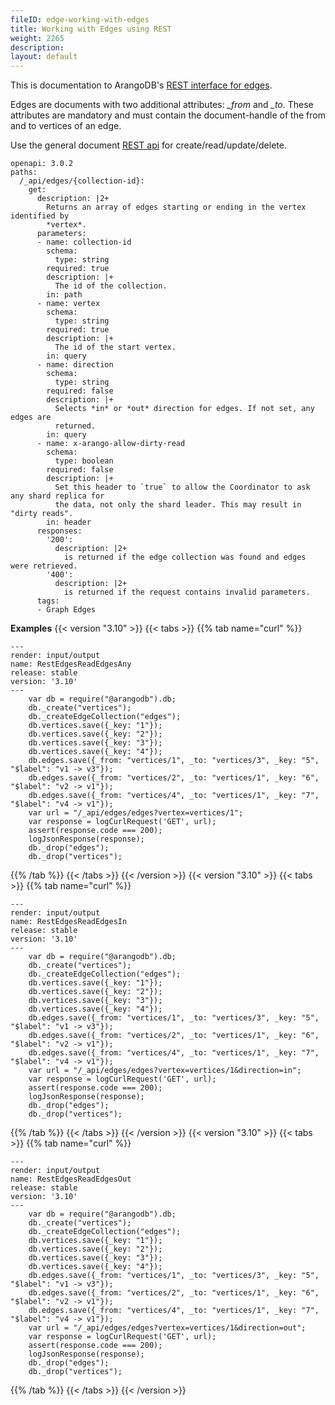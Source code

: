 ```yaml
---
fileID: edge-working-with-edges
title: Working with Edges using REST
weight: 2265
description: 
layout: default
---
```

This is documentation to ArangoDB's
[REST interface for edges](../../graphs/graphs-edges).

Edges are documents with two additional attributes: *_from* and *_to*.
These attributes are mandatory and must contain the document-handle
of the from and to vertices of an edge.

Use the general document
[REST api](../documents/document-working-with-documents)
for create/read/update/delete.

<!-- Rest/Graph edges -->
```http-spec
openapi: 3.0.2
paths:
  /_api/edges/{collection-id}:
    get:
      description: |2+
        Returns an array of edges starting or ending in the vertex identified by
        *vertex*.
      parameters:
      - name: collection-id
        schema:
          type: string
        required: true
        description: |+
          The id of the collection.
        in: path
      - name: vertex
        schema:
          type: string
        required: true
        description: |+
          The id of the start vertex.
        in: query
      - name: direction
        schema:
          type: string
        required: false
        description: |+
          Selects *in* or *out* direction for edges. If not set, any edges are
          returned.
        in: query
      - name: x-arango-allow-dirty-read
        schema:
          type: boolean
        required: false
        description: |+
          Set this header to `true` to allow the Coordinator to ask any shard replica for
          the data, not only the shard leader. This may result in "dirty reads".
        in: header
      responses:
        '200':
          description: |2+
            is returned if the edge collection was found and edges were retrieved.
        '400':
          description: |2+
            is returned if the request contains invalid parameters.
      tags:
      - Graph Edges
```

**Examples**
{{< version "3.10" >}}
{{< tabs >}}
{{% tab name="curl" %}}
```curl
---
render: input/output
name: RestEdgesReadEdgesAny
release: stable
version: '3.10'
---
    var db = require("@arangodb").db;
    db._create("vertices");
    db._createEdgeCollection("edges");
    db.vertices.save({_key: "1"});
    db.vertices.save({_key: "2"});
    db.vertices.save({_key: "3"});
    db.vertices.save({_key: "4"});
    db.edges.save({_from: "vertices/1", _to: "vertices/3", _key: "5", "$label": "v1 -> v3"});
    db.edges.save({_from: "vertices/2", _to: "vertices/1", _key: "6", "$label": "v2 -> v1"});
    db.edges.save({_from: "vertices/4", _to: "vertices/1", _key: "7", "$label": "v4 -> v1"});
    var url = "/_api/edges/edges?vertex=vertices/1";
    var response = logCurlRequest('GET', url);
    assert(response.code === 200);
    logJsonResponse(response);
    db._drop("edges");
    db._drop("vertices");
```
{{% /tab %}}
{{< /tabs >}}
{{< /version >}}
{{< version "3.10" >}}
{{< tabs >}}
{{% tab name="curl" %}}
```curl
---
render: input/output
name: RestEdgesReadEdgesIn
release: stable
version: '3.10'
---
    var db = require("@arangodb").db;
    db._create("vertices");
    db._createEdgeCollection("edges");
    db.vertices.save({_key: "1"});
    db.vertices.save({_key: "2"});
    db.vertices.save({_key: "3"});
    db.vertices.save({_key: "4"});
    db.edges.save({_from: "vertices/1", _to: "vertices/3", _key: "5", "$label": "v1 -> v3"});
    db.edges.save({_from: "vertices/2", _to: "vertices/1", _key: "6", "$label": "v2 -> v1"});
    db.edges.save({_from: "vertices/4", _to: "vertices/1", _key: "7", "$label": "v4 -> v1"});
    var url = "/_api/edges/edges?vertex=vertices/1&direction=in";
    var response = logCurlRequest('GET', url);
    assert(response.code === 200);
    logJsonResponse(response);
    db._drop("edges");
    db._drop("vertices");
```
{{% /tab %}}
{{< /tabs >}}
{{< /version >}}
{{< version "3.10" >}}
{{< tabs >}}
{{% tab name="curl" %}}
```curl
---
render: input/output
name: RestEdgesReadEdgesOut
release: stable
version: '3.10'
---
    var db = require("@arangodb").db;
    db._create("vertices");
    db._createEdgeCollection("edges");
    db.vertices.save({_key: "1"});
    db.vertices.save({_key: "2"});
    db.vertices.save({_key: "3"});
    db.vertices.save({_key: "4"});
    db.edges.save({_from: "vertices/1", _to: "vertices/3", _key: "5", "$label": "v1 -> v3"});
    db.edges.save({_from: "vertices/2", _to: "vertices/1", _key: "6", "$label": "v2 -> v1"});
    db.edges.save({_from: "vertices/4", _to: "vertices/1", _key: "7", "$label": "v4 -> v1"});
    var url = "/_api/edges/edges?vertex=vertices/1&direction=out";
    var response = logCurlRequest('GET', url);
    assert(response.code === 200);
    logJsonResponse(response);
    db._drop("edges");
    db._drop("vertices");
```
{{% /tab %}}
{{< /tabs >}}
{{< /version >}}

